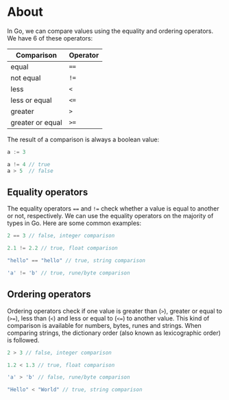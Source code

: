 # About

In Go, we can compare values using the equality and ordering operators.
We have 6 of these operators:

| Comparison        | Operator  |
| ------------------| --------- |
| equal             | `==`      |
| not equal         | `!=`      |
| less              | `<`       |
| less or equal     | `<=`      |
| greater           | `>`       |
| greater or equal  | `>=`      |

The result of a comparison is always a boolean value:

```go
a := 3

a != 4 // true
a > 5  // false
```

## Equality operators

The equality operators `==` and `!=` check whether a value is equal to another or not, respectively.
We can use the equality operators on the majority of types in Go. Here are some common examples:

```go
2 == 3 // false, integer comparison

2.1 != 2.2 // true, float comparison 

"hello" == "hello" // true, string comparison

'a' != 'b' // true, rune/byte comparison
```

## Ordering operators

Ordering operators check if one value is greater than (`>`), greater or equal to (`>=`), less than (`<`) and less or equal to (`<=`) to another value.
This kind of comparison is available for numbers, bytes, runes and strings.
When comparing strings, the dictionary order (also known as lexicographic order) is followed.

```go
2 > 3 // false, integer comparison

1.2 < 1.3 // true, float comparison

'a' > 'b' // false, rune/byte comparison

"Hello" < "World" // true, string comparison
```
